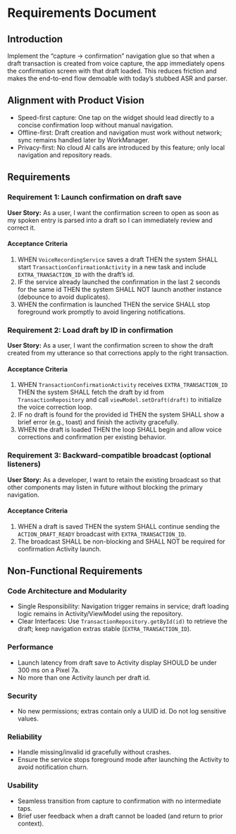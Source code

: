 # Requirements Document

## Introduction

Implement the “capture → confirmation” navigation glue so that when a draft transaction is created from voice capture, the app immediately opens the confirmation screen with that draft loaded. This reduces friction and makes the end-to-end flow demoable with today’s stubbed ASR and parser.

## Alignment with Product Vision

- Speed-first capture: One tap on the widget should lead directly to a concise confirmation loop without manual navigation.
- Offline-first: Draft creation and navigation must work without network; sync remains handled later by WorkManager.
- Privacy-first: No cloud AI calls are introduced by this feature; only local navigation and repository reads.

## Requirements

### Requirement 1: Launch confirmation on draft save

**User Story:** As a user, I want the confirmation screen to open as soon as my spoken entry is parsed into a draft so I can immediately review and correct it.

#### Acceptance Criteria

1. WHEN `VoiceRecordingService` saves a draft THEN the system SHALL start `TransactionConfirmationActivity` in a new task and include `EXTRA_TRANSACTION_ID` with the draft’s id.
2. IF the service already launched the confirmation in the last 2 seconds for the same id THEN the system SHALL NOT launch another instance (debounce to avoid duplicates).
3. WHEN the confirmation is launched THEN the service SHALL stop foreground work promptly to avoid lingering notifications.

### Requirement 2: Load draft by ID in confirmation

**User Story:** As a user, I want the confirmation screen to show the draft created from my utterance so that corrections apply to the right transaction.

#### Acceptance Criteria

1. WHEN `TransactionConfirmationActivity` receives `EXTRA_TRANSACTION_ID` THEN the system SHALL fetch the draft by id from `TransactionRepository` and call `viewModel.setDraft(draft)` to initialize the voice correction loop.
2. IF no draft is found for the provided id THEN the system SHALL show a brief error (e.g., toast) and finish the activity gracefully.
3. WHEN the draft is loaded THEN the loop SHALL begin and allow voice corrections and confirmation per existing behavior.

### Requirement 3: Backward-compatible broadcast (optional listeners)

**User Story:** As a developer, I want to retain the existing broadcast so that other components may listen in future without blocking the primary navigation.

#### Acceptance Criteria

1. WHEN a draft is saved THEN the system SHALL continue sending the `ACTION_DRAFT_READY` broadcast with `EXTRA_TRANSACTION_ID`.
2. The broadcast SHALL be non-blocking and SHALL NOT be required for confirmation Activity launch.

## Non-Functional Requirements

### Code Architecture and Modularity
- Single Responsibility: Navigation trigger remains in service; draft loading logic remains in Activity/ViewModel using the repository.
- Clear Interfaces: Use `TransactionRepository.getById(id)` to retrieve the draft; keep navigation extras stable (`EXTRA_TRANSACTION_ID`).

### Performance
- Launch latency from draft save to Activity display SHOULD be under 300 ms on a Pixel 7a.
- No more than one Activity launch per draft id.

### Security
- No new permissions; extras contain only a UUID id. Do not log sensitive values.

### Reliability
- Handle missing/invalid id gracefully without crashes.
- Ensure the service stops foreground mode after launching the Activity to avoid notification churn.

### Usability
- Seamless transition from capture to confirmation with no intermediate taps.
- Brief user feedback when a draft cannot be loaded (and return to prior context).
